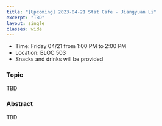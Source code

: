 ```yaml
---
title: "[Upcoming] 2023-04-21 Stat Cafe - Jiangyuan Li"
excerpt: "TBD"
layout: single
classes: wide
---
```


- Time: Friday 04/21 from 1:00 PM to 2:00 PM
- Location: BLOC 503
- Snacks and drinks will be provided

### Topic

TBD

### Abstract

TBD
